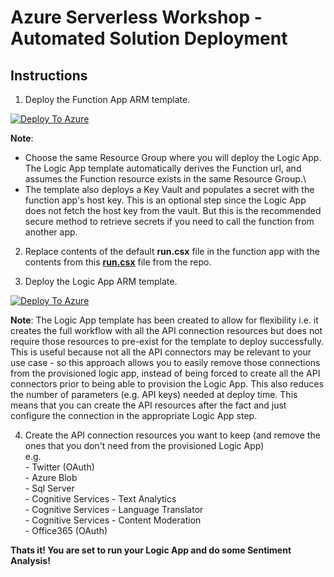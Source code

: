 # Azure Serverless Workshop - Automated Solution Deployment
## Instructions


1. Deploy the Function App ARM template.

[![Deploy To Azure](https://aka.ms/deploytoazurebutton)](https://portal.azure.com/#create/Microsoft.Template/uri/https%3A%2F%2Fraw.githubusercontent.com%2FMicrosoft-USEduAzure%2Fworkshops%2Fmaster%2Fserverless%2Fdeploy%2Ffunction-http-trigger%2Fazuredeploy.json)

**Note**: 
- Choose the same Resource Group where you will deploy the Logic App. The Logic App template automatically derives the Function url, and assumes the Function resource exists in the same Resource Group.\
- The template also deploys a Key Vault and populates a secret with the function app's host key. This is an optional step since the Logic App does not fetch the host key from the vault. But this is the recommended secure method to retrieve secrets if you need to call the function from another app.
  
2. Replace contents of the default **run.csx** file in the function app with the contents from this [**run.csx**](https://raw.githubusercontent.com/Microsoft-USEduAzure/workshops/master/serverless/deploy/function-http-trigger/run.csx) file from the repo.

3. Deploy the Logic App ARM template.

[![Deploy To Azure](https://aka.ms/deploytoazurebutton)](https://portal.azure.com/#create/Microsoft.Template/uri/https%3A%2F%2Fraw.githubusercontent.com%2FMicrosoft-USEduAzure%2Fworkshops%2Fmaster%2Fserverless%2Fdeploy%2Fazuredeploy-logicApp-SentimentAnalysis.json)

**Note**: The Logic App template has been created to allow for flexibility i.e. it creates the full workflow with all the API connection resources but does not require those resources to pre-exist for the template to deploy successfully. This is useful because not all the API connectors may be relevant to your use case - so this approach allows you to easily remove those connections from the provisioned logic app, instead of being forced to create all the API connectors prior to being able to provision the Logic App. This also reduces the number of parameters (e.g. API keys) needed at deploy time. This means that you can create the API resources after the fact and just configure the connection in the appropriate Logic App step.

4. Create the API connection resources you want to keep (and remove the ones that you don't need from the provisioned Logic App)\
        e.g.\
            - Twitter (OAuth)\
            - Azure Blob\
            - Sql Server\
            - Cognitive Services - Text Analytics\
            - Cognitive Services - Language Translator\
            - Cognitive Services - Content Moderation\
            - Office365 (OAuth)

**Thats it! You are set to run your Logic App and do some Sentiment Analysis!**